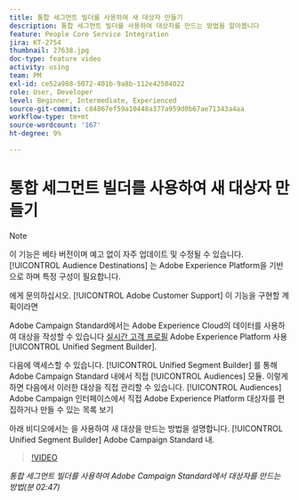 ```yaml
---
title: 통합 세그먼트 빌더를 사용하여 새 대상자 만들기
description: 통합 세그먼트 빌더를 사용하여 대상자를 만드는 방법을 알아봅니다
feature: People Core Service Integration
jira: KT-2754
thumbnail: 27638.jpg
doc-type: feature video
activity: using
team: PM
exl-id: ce52a988-5072-401b-9a8b-112e42504022
role: User, Developer
level: Beginner, Intermediate, Experienced
source-git-commit: c84867ef59a10448a377a959d0b67ae71343a4aa
workflow-type: tm+mt
source-wordcount: '167'
ht-degree: 9%

---
```


# 통합 세그먼트 빌더를 사용하여 새 대상자 만들기

>[!NOTE]
>
>이 기능은 베타 버전이며 예고 없이 자주 업데이트 및 수정될 수 있습니다. [!UICONTROL Audience Destinations] 는 Adobe Experience Platform을 기반으로 하며 특정 구성이 필요합니다.
>
>에게 문의하십시오. [!UICONTROL Adobe Customer Support] 이 기능을 구현할 계획이라면

Adobe Campaign Standard에서는 Adobe Experience Cloud의 데이터를 사용하여 대상을 작성할 수 있습니다 [실시간 고객 프로필](https://experienceleague.adobe.com/docs/platform-learn/tutorials/profiles/understanding-the-real-time-customer-profile.html?lang=en) Adobe Experience Platform 사용 [!UICONTROL Unified Segment Builder].

다음에 액세스할 수 있습니다. [!UICONTROL Unified Segment Builder] 를 통해 Adobe Campaign Standard 내에서 직접 [!UICONTROL Audiences] 모듈. 이렇게 하면 다음에서 이러한 대상을 직접 관리할 수 있습니다. [!UICONTROL Audiences] Adobe Campaign 인터페이스에서 직접 Adobe Experience Platform 대상자를 편집하거나 만들 수 있는 목록 보기

아래 비디오에서는 을 사용하여 새 대상을 만드는 방법을 설명합니다. [!UICONTROL Unified Segment Builder] Adobe Campaign Standard 내.

>[!VIDEO](https://video.tv.adobe.com/v/27638?quality=12&learn=on)

*통합 세그먼트 빌더를 사용하여 Adobe Campaign Standard에서 대상자를 만드는 방법(분 02:47)*
